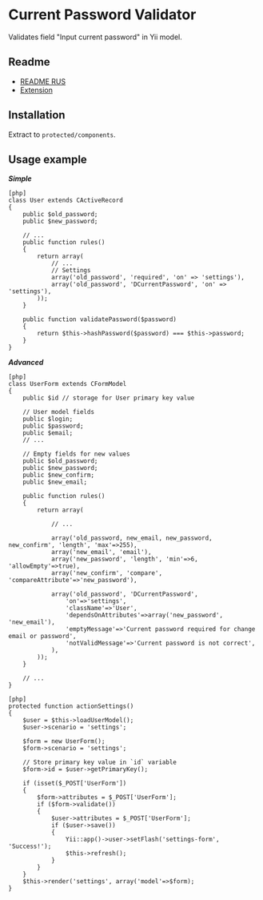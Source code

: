 Current Password Validator
===
Validates field "Input current password" in Yii model.

Readme
---

- [README RUS](http://www.elisdn.ru/blog/10/dcurrentpassword-validaciia-tekushego-parolia)
- [Extension](http://www.yiiframework.com/extension/current-password-validator/)

Installation
------------

Extract to `protected/components`.

Usage example
-------------

***Simple***

~~~
[php]
class User extends CActiveRecord
{
	public $old_password;
	public $new_password;
 
	// ...  
	public function rules()
	{
		return array(	   
			// ...		  
			// Settings
			array('old_password', 'required', 'on' => 'settings'),
			array('old_password', 'DCurrentPassword', 'on' => 'settings'), 
		));
	}
	 
	public function validatePassword($password)
	{
		return $this->hashPassword($password) === $this->password;
	}
}
~~~

***Advanced***

~~~
[php]
class UserForm extends CFormModel
{
	public $id // storage for User primary key value 
	 
	// User model fields
	public $login;
	public $password;
	public $email;
	// ...
	 
	// Empty fields for new values
	public $old_password;
	public $new_password;
	public $new_confirm;
	public $new_email;
	 
	public function rules()
	{
		return array(
		 
			// ...
			 
			array('old_password, new_email, new_password, new_confirm', 'length', 'max'=>255),
			array('new_email', 'email'),		 
			array('new_password', 'length', 'min'=>6, 'allowEmpty'=>true),
			array('new_confirm', 'compare', 'compareAttribute'=>'new_password'),
			 
			array('old_password', 'DCurrentPassword', 
				'on'=>'settings', 
				'className'=>'User', 
				'dependsOnAttributes'=>array('new_password', 'new_email'), 
				'emptyMessage'=>'Current password required for change email or password',
				'notValidMessage'=>'Current password is not correct',
			),
		));
	}
	
	// ...
}
~~~

~~~
[php]
protected function actionSettings()
{
	$user = $this->loadUserModel();
	$user->scenario = 'settings'; 
	 
	$form = new UserForm(); 
	$form->scenario = 'settings'; 
	 
	// Store primary key value in `id` variable
	$form->id = $user->getPrimaryKey();	
	 
	if (isset($_POST['UserForm'])
	{   
		$form->attributes = $_POST['UserForm'];
		if ($form->validate())
		{	   
			$user->attributes = $_POST['UserForm'];
			if ($user->save())
			{
				Yii::app()->user->setFlash('settings-form', 'Success!');
				$this->refresh();
			}
		}
	}
	$this->render('settings', array('model'=>$form);
}
~~~